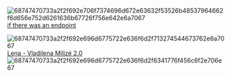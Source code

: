 ![68747470733a2f2f692e706f7374696d672e63632f53526b48537964662f6d656e752d6261636b67726f756e642e6a7067](https://user-images.githubusercontent.com/62123515/226195211-87b44b14-896e-40fc-9062-811a373a683e.jpg) [if there was an endpoint](https://drive.google.com/uc?export=download&id=1xkpjm2DH8yEfcfYrEl7J6c7QW9jmHIsL) 
 
![68747470733a2f2f692e696d6775722e636f6d2f713274544673762e6a7067](https://user-images.githubusercontent.com/62123515/226195857-bdc4f6c8-1023-4e20-a102-117b67c220ea.jpg)
[Lena - Vladilena Milizé 2.0](https://drive.google.com/uc?export=download&id=10jSpDeWOLAtkHBWF5PYZ-FXmpj4VTa2p)
![68747470733a2f2f692e696d6775722e636f6d2f6341776f456c6f2e706e67](https://user-images.githubusercontent.com/62123515/226195935-71b12e62-bf48-4f29-9f53-dddd61950326.png)
